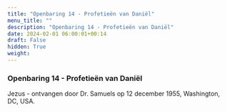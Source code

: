 ```yaml
---
title: "Openbaring 14 - Profetieën van Daniël"
menu_title: ""
description: "Openbaring 14 - Profetieën van Daniël"
date: 2024-02-01 06:00:01+00:14
draft: False
hidden: True
weight:
---
```

### Openbaring 14 - Profetieën van Daniël

Jezus - ontvangen door Dr. Samuels op 12 december 1955, Washington, DC, USA.
